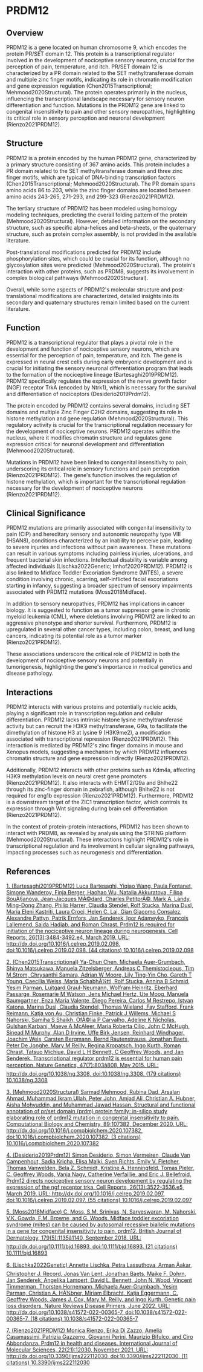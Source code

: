 # PRDM12

## Overview
PRDM12 is a gene located on human chromosome 9, which encodes the protein PR/SET domain 12. This protein is a transcriptional regulator involved in the development of nociceptive sensory neurons, crucial for the perception of pain, temperature, and itch. PR/SET domain 12 is characterized by a PR domain related to the SET methyltransferase domain and multiple zinc finger motifs, indicating its role in chromatin modification and gene expression regulation (Chen2015Transcriptional; Mehmood2020Structural). The protein operates primarily in the nucleus, influencing the transcriptional landscape necessary for sensory neuron differentiation and function. Mutations in the PRDM12 gene are linked to congenital insensitivity to pain and other sensory neuropathies, highlighting its critical role in sensory perception and neuronal development (Rienzo2021PRDM12).

## Structure
PRDM12 is a protein encoded by the human PRDM12 gene, characterized by a primary structure consisting of 367 amino acids. This protein includes a PR domain related to the SET methyltransferase domain and three zinc finger motifs, which are typical of DNA-binding transcription factors (Chen2015Transcriptional; Mehmood2020Structural). The PR domain spans amino acids 86 to 203, while the zinc finger domains are located between amino acids 243-265, 271-293, and 299-323 (Rienzo2021PRDM12).

The tertiary structure of PRDM12 has been modeled using homology modeling techniques, predicting the overall folding pattern of the protein (Mehmood2020Structural). However, detailed information on the secondary structure, such as specific alpha-helices and beta-sheets, or the quaternary structure, such as protein complex assembly, is not provided in the available literature.

Post-translational modifications predicted for PRDM12 include phosphorylation sites, which could be crucial for its function, although no glycosylation sites were predicted (Mehmood2020Structural). The protein's interaction with other proteins, such as PRDM8, suggests its involvement in complex biological pathways (Mehmood2020Structural).

Overall, while some aspects of PRDM12's molecular structure and post-translational modifications are characterized, detailed insights into its secondary and quaternary structures remain limited based on the current literature.

## Function
PRDM12 is a transcriptional regulator that plays a pivotal role in the development and function of nociceptive sensory neurons, which are essential for the perception of pain, temperature, and itch. The gene is expressed in neural crest cells during early embryonic development and is crucial for initiating the sensory neuronal differentiation program that leads to the formation of the nociceptive lineage (Bartesaghi2019PRDM12). PRDM12 specifically regulates the expression of the nerve growth factor (NGF) receptor TrkA (encoded by Ntrk1), which is necessary for the survival and differentiation of nociceptors (Desiderio2019Prdm12). 

The protein encoded by PRDM12 contains several domains, including SET domains and multiple Zinc Finger C2H2 domains, suggesting its role in histone methylation and gene regulation (Mehmood2020Structural). This regulatory activity is crucial for the transcriptional regulation necessary for the development of nociceptive neurons. PRDM12 operates within the nucleus, where it modifies chromatin structure and regulates gene expression critical for neuronal development and differentiation (Mehmood2020Structural). 

Mutations in PRDM12 have been linked to congenital insensitivity to pain, underscoring its critical role in sensory functions and pain perception (Rienzo2021PRDM12). The gene's function involves the regulation of histone methylation, which is important for the transcriptional regulation necessary for the development of nociceptive neurons (Rienzo2021PRDM12).

## Clinical Significance
PRDM12 mutations are primarily associated with congenital insensitivity to pain (CIP) and hereditary sensory and autonomic neuropathy type VIII (HSAN8), conditions characterized by an inability to perceive pain, leading to severe injuries and infections without pain awareness. These mutations can result in various symptoms including painless injuries, ulcerations, and frequent bacterial skin infections. Intellectual disability is variable among affected individuals (Lischka2022Genetic; Imhof2020PRDM12). PRDM12 is also linked to Midface Toddler Excoriation Syndrome (MiTES), a severe condition involving chronic, scarring, self-inflicted facial excoriations starting in infancy, suggesting a broader spectrum of sensory impairments associated with PRDM12 mutations (Moss2018Midface).

In addition to sensory neuropathies, PRDM12 has implications in cancer biology. It is suggested to function as a tumor suppressor gene in chronic myeloid leukemia (CML), where deletions involving PRDM12 are linked to an aggressive phenotype and shorter survival. Furthermore, PRDM12 is upregulated in several other cancer types, including colon, breast, and lung cancers, indicating its potential role as a tumor marker (Rienzo2021PRDM12).

These associations underscore the critical role of PRDM12 in both the development of nociceptive sensory neurons and potentially in tumorigenesis, highlighting the gene's importance in medical genetics and disease pathology.

## Interactions
PRDM12 interacts with various proteins and potentially nucleic acids, playing a significant role in transcription regulation and cellular differentiation. PRDM12 lacks intrinsic histone lysine methyltransferase activity but can recruit the H3K9 methyltransferase, G9a, to facilitate the dimethylation of histone H3 at lysine 9 (H3K9me2), a modification associated with transcriptional repression (Rienzo2021PRDM12). This interaction is mediated by PRDM12's zinc finger domains in mouse and Xenopus models, suggesting a mechanism by which PRDM12 influences chromatin structure and gene expression indirectly (Rienzo2021PRDM12).

Additionally, PRDM12 interacts with other proteins such as Kdm4a, affecting H3K9 methylation levels on neural crest gene promoters (Rienzo2021PRDM12). It also interacts with EHMT2/G9a and Bhlhe22 through its zinc-finger domain in zebrafish, although Bhlhe22 is not required for eng1b expression (Rienzo2021PRDM12). Furthermore, PRDM12 is a downstream target of the ZIC1 transcription factor, which controls its expression through Wnt signaling during brain cell differentiation (Rienzo2021PRDM12).

In the context of protein-protein interactions, PRDM12 has been shown to interact with PRDM8, as revealed by analysis using the STRING platform (Mehmood2020Structural). These interactions highlight PRDM12's role in transcriptional regulation and its involvement in cellular signaling pathways, impacting processes such as neurogenesis and differentiation.


## References


[1. (Bartesaghi2019PRDM12) Luca Bartesaghi, Yiqiao Wang, Paula Fontanet, Simone Wanderoy, Finja Berger, Haohao Wu, Natalia Akkuratova, Filipa BouÃ§anova, Jean-Jacques MÃ©dard, Charles PetitprÃ©, Mark A. Landy, Ming-Dong Zhang, Philip Harrer, Claudia Stendel, Rolf Stucka, Marina Dusl, Maria Eleni Kastriti, Laura Croci, Helen C. Lai, Gian Giacomo Consalez, Alexandre Pattyn, Patrik Ernfors, Jan Senderek, Igor Adameyko, Francois Lallemend, Saida Hadjab, and Roman Chrast. Prdm12 is required for initiation of the nociceptive neuron lineage during neurogenesis. Cell Reports, 26(13):3484-3492.e4, March 2019. URL: http://dx.doi.org/10.1016/j.celrep.2019.02.098, doi:10.1016/j.celrep.2019.02.098. (44 citations) 10.1016/j.celrep.2019.02.098](https://doi.org/10.1016/j.celrep.2019.02.098)

[2. (Chen2015Transcriptional) Ya-Chun Chen, Michaela Auer-Grumbach, Shinya Matsukawa, Manuela Zitzelsberger, Andreas C Themistocleous, Tim M Strom, Chrysanthi Samara, Adrian W Moore, Lily Ting-Yin Cho, Gareth T Young, Caecilia Weiss, Maria SchabhÃ¼ttl, Rolf Stucka, Annina B Schmid, Yesim Parman, Luitgard Graul-Neumann, Wolfram Heinritz, Eberhard Passarge, Rosemarie M Watson, Jens Michael Hertz, Ute Moog, Manuela Baumgartner, Enza Maria Valente, Diego Pereira, Carlos M Restrepo, Istvan Katona, Marina Dusl, Claudia Stendel, Thomas Wieland, Fay Stafford, Frank Reimann, Katja von Au, Christian Finke, Patrick J Willems, Michael S Nahorski, Samiha S Shaikh, OfÃ©lia P Carvalho, Adeline K Nicholas, Gulshan Karbani, Maeve A McAleer, Maria Roberta Cilio, John C McHugh, Sinead M Murphy, Alan D Irvine, Uffe Birk Jensen, Reinhard Windhager, Joachim Weis, Carsten Bergmann, Bernd Rautenstrauss, Jonathan Baets, Peter De Jonghe, Mary M Reilly, Regina Kropatsch, Ingo Kurth, Roman Chrast, Tatsuo Michiue, David L H Bennett, C Geoffrey Woods, and Jan Senderek. Transcriptional regulator prdm12 is essential for human pain perception. Nature Genetics, 47(7):803â808, May 2015. URL: http://dx.doi.org/10.1038/ng.3308, doi:10.1038/ng.3308. (179 citations) 10.1038/ng.3308](https://doi.org/10.1038/ng.3308)

[3. (Mehmood2020Structural) Sarmad Mehmood, Rubina Dad, Arsalan Ahmad, Muhammad Ikram Ullah, Peter John, Amjad Ali, Christian A. Hubner, Aisha Mohyuddin, and Muhammad Jawad Hassan. Structural and functional annotation of pr/set domain (prdm) protein family: in-silico study elaborating role of prdm12 mutation in congenital insensitivity to pain. Computational Biology and Chemistry, 89:107382, December 2020. URL: http://dx.doi.org/10.1016/j.compbiolchem.2020.107382, doi:10.1016/j.compbiolchem.2020.107382. (3 citations) 10.1016/j.compbiolchem.2020.107382](https://doi.org/10.1016/j.compbiolchem.2020.107382)

[4. (Desiderio2019Prdm12) Simon Desiderio, Simon Vermeiren, Claude Van Campenhout, Sadia Kricha, Elisa Malki, Sven Richts, Emily V. Fletcher, Thomas Vanwelden, Bela Z. Schmidt, Kristine A. Henningfeld, Tomas Pieler, C. Geoffrey Woods, Vanja Nagy, Catherine Verfaillie, and Eric J. Bellefroid. Prdm12 directs nociceptive sensory neuron development by regulating the expression of the ngf receptor trka. Cell Reports, 26(13):3522-3536.e5, March 2019. URL: http://dx.doi.org/10.1016/j.celrep.2019.02.097, doi:10.1016/j.celrep.2019.02.097. (55 citations) 10.1016/j.celrep.2019.02.097](https://doi.org/10.1016/j.celrep.2019.02.097)

[5. (Moss2018Midface) C. Moss, S.M. Srinivas, N. Sarveswaran, M. Nahorski, V.K. Gowda, F.M. Browne, and G. Woods. Midface toddler excoriation syndrome (mites) can be caused by autosomal recessive biallelic mutations in a gene for congenital insensitivity to pain, prdm12. British Journal of Dermatology, 179(5):1135â1140, September 2018. URL: http://dx.doi.org/10.1111/bjd.16893, doi:10.1111/bjd.16893. (21 citations) 10.1111/bjd.16893](https://doi.org/10.1111/bjd.16893)

[6. (Lischka2022Genetic) Annette Lischka, Petra Lassuthova, Arman Ãakar, Christopher J. Record, Jonas Van Lent, Jonathan Baets, Maike F. Dohrn, Jan Senderek, Angelika Lampert, David L. Bennett, John N. Wood, Vincent Timmerman, Thorsten Hornemann, Michaela Auer-Grumbach, Yesim Parman, Christian A. HÃ¼bner, Miriam Elbracht, Katja Eggermann, C. Geoffrey Woods, James J. Cox, Mary M. Reilly, and Ingo Kurth. Genetic pain loss disorders. Nature Reviews Disease Primers, June 2022. URL: http://dx.doi.org/10.1038/s41572-022-00365-7, doi:10.1038/s41572-022-00365-7. (18 citations) 10.1038/s41572-022-00365-7](https://doi.org/10.1038/s41572-022-00365-7)

[7. (Rienzo2021PRDM12) Monica Rienzo, Erika Di Zazzo, Amelia Casamassimi, Patrizia Gazzerro, Giovanni Perini, Maurizio Bifulco, and Ciro Abbondanza. Prdm12 in health and diseases. International Journal of Molecular Sciences, 22(21):12030, November 2021. URL: http://dx.doi.org/10.3390/ijms222112030, doi:10.3390/ijms222112030. (11 citations) 10.3390/ijms222112030](https://doi.org/10.3390/ijms222112030)